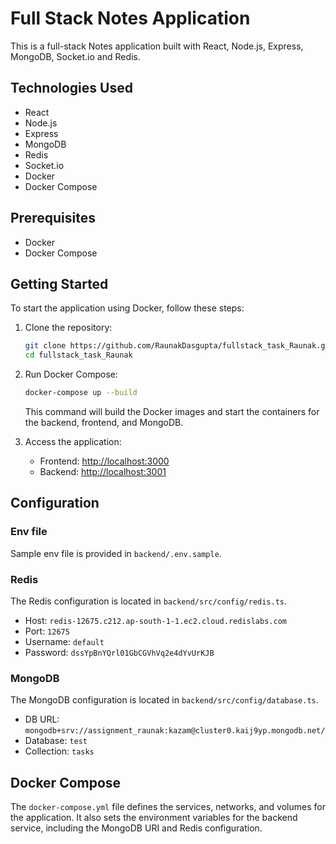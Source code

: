 ﻿# Full Stack Notes Application

This is a full-stack Notes application built with React, Node.js, Express, MongoDB, Socket.io and Redis.

## Technologies Used

- React
- Node.js
- Express
- MongoDB
- Redis
- Socket.io
- Docker
- Docker Compose


## Prerequisites

- Docker
- Docker Compose

## Getting Started

To start the application using Docker, follow these steps:

1.  Clone the repository:

    ```bash
    git clone https://github.com/RaunakDasgupta/fullstack_task_Raunak.git
    cd fullstack_task_Raunak
    ```

2.  Run Docker Compose:

    ```bash
    docker-compose up --build
    ```

    This command will build the Docker images and start the containers for the backend, frontend, and MongoDB.

3.  Access the application:

    - Frontend: [http://localhost:3000](http://localhost:3000)
    - Backend: [http://localhost:3001](http://localhost:3001)

## Configuration

### Env file

Sample env file is provided in `backend/.env.sample`.

### Redis

The Redis configuration is located in `backend/src/config/redis.ts`.

- Host: `redis-12675.c212.ap-south-1-1.ec2.cloud.redislabs.com`
- Port: `12675`
- Username: `default`
- Password: `dssYpBnYQrl01GbCGVhVq2e4dYvUrKJB`

### MongoDB

The MongoDB configuration is located in `backend/src/config/database.ts`.

- DB URL: `mongodb+srv://assignment_raunak:kazam@cluster0.kaij9yp.mongodb.net/`
- Database: `test`
- Collection: `tasks`

## Docker Compose

The `docker-compose.yml` file defines the services, networks, and volumes for the application. It also sets the environment variables for the backend service, including the MongoDB URI and Redis configuration.
